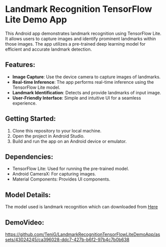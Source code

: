 
# Landmark Recognition TensorFlow Lite Demo App

This Android app demonstrates landmark recognition using TensorFlow Lite. It allows users to capture images and identify prominent landmarks within those images. The app utilizes a pre-trained deep learning model for efficient and accurate landmark detection.

## Features:

- **Image Capture**: Use the device camera to capture images of landmarks.
- **Real-time Inference**: The app performs real-time inference using the TensorFlow Lite model.
- **Landmark Identification**: Detects and provide landmarks of input image.
- **User-Friendly Interface**: Simple and intuitive UI for a seamless experience.

## Getting Started:

1. Clone this repository to your local machine.
2. Open the project in Android Studio.
3. Build and run the app on an Android device or emulator.

## Dependencies:

- TensorFlow Lite: Used for running the pre-trained model.
- Android CameraX: For capturing images.
- Material Components: Provides UI components.

## Model Details:

The model used is landmark recognition which can downloaded from <a href="https://www.kaggle.com/models/google/landmarks"> Here </a>


## DemoVideo:


https://github.com/TeniG/LandmarkRecognitionTensorFlowLiteDemoApp/assets/43024245/ca396028-ddc7-427b-b6f2-97b4c7b0b638



